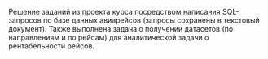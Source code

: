 
Решение заданий из проекта курса посредством написания SQL-запросов по базе данных авиарейсов (запросы сохранены в текстовый документ). Также выполнена задача о получении датасетов (по направлениям и по рейсам) для аналитической задачи о рентабельности рейсов.
